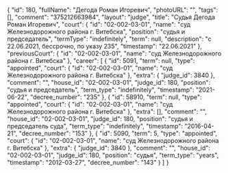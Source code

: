 {
    "id": 180,
    "fullName": "Дегода Роман Игоревич",
    "photoURL": "",
    "tags": [],
    "comment": "375212663984",
    "layout": "judge",
    "title": "Судья Дегода Роман Игоревич",
    "court": {
        "id": "02-002-03-01",
        "name": "суд Железнодорожного района г. Витебска",
        "position": "судья и председатель",
        "termType": "indefinitely",
        "term": null,
        "description": "c 22.06.2021, бессрочно, по указу 235",
        "timestamp": "22.06.2021"
    },
    "previousCourt": {
        "id": "02-002-03-01",
        "name": "суд Железнодорожного района г. Витебска"
    },
    "career": [
        {
            "id": 5091,
            "term": null,
            "type": "appointed",
            "court": {
                "id": "02-002-03-01",
                "name": "суд Железнодорожного района г. Витебска"
            },
            "extra": {
                "judge_id": 3840
            },
            "comment": "",
            "house_id": "02-002-03-01",
            "judge_id": 180,
            "position": "судья и председатель",
            "term_type": "indefinitely",
            "timestamp": "2021-06-22",
            "decree_number": "235"
        },
        {
            "id": 58910,
            "term": null,
            "type": "appointed",
            "court": {
                "id": "02-002-03-01",
                "name": "суд Железнодорожного района г. Витебска"
            },
            "extra": [],
            "comment": "",
            "house_id": "02-002-03-01",
            "judge_id": 180,
            "position": "судья и председатель суда",
            "term_type": "indefinitely",
            "timestamp": "2016-04-21",
            "decree_number": "153"
        },
        {
            "id": 5090,
            "term": 5,
            "type": "appointed",
            "court": {
                "id": "02-002-03-01",
                "name": "суд Железнодорожного района г. Витебска"
            },
            "extra": {
                "judge_id": 3840
            },
            "comment": "",
            "house_id": "02-002-03-01",
            "judge_id": 180,
            "position": "судья",
            "term_type": "years",
            "timestamp": "2012-03-27",
            "decree_number": "143"
        }
    ]
}